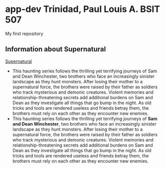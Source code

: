 # app-dev Trinidad, Paul Louis A. BSIT 507
My first repository
## Information about Supernatural
[Supernatural](https://4.bp.blogspot.com/-QKUzqwmhhnM/VMEA6XpQPrI/AAAAAAAAH9Q/NmLLYanpCL4/s1600/1.jpg)
- This haunting series follows the thrilling yet terrifying journeys of Sam and Dean Winchester, two brothers who face an increasingly sinister landscape as they hunt monsters. After losing their mother to a supernatural force, the brothers were raised by their father as soldiers who track mysterious and demonic creatures. Violent memories and relationship-threatening secrets add additional burdens on Sam and Dean as they investigate all things that go bump in the night. As old tricks and tools are rendered useless and friends betray them, the brothers must rely on each other as they encounter new enemies.
- This haunting series follows the thrilling yet terrifying journeys of **Sam and Dean Winchester**, two brothers who face an increasingly sinister landscape as they hunt monsters. After losing their mother to a supernatural force, the brothers were raised by their father as soldiers who track mysterious and demonic creatures. Violent memories and relationship-threatening secrets add additional burdens on Sam and Dean as they investigate all things that go bump in the night. As old tricks and tools are rendered useless and friends betray them, the brothers must rely on each other as they encounter new enemies.
